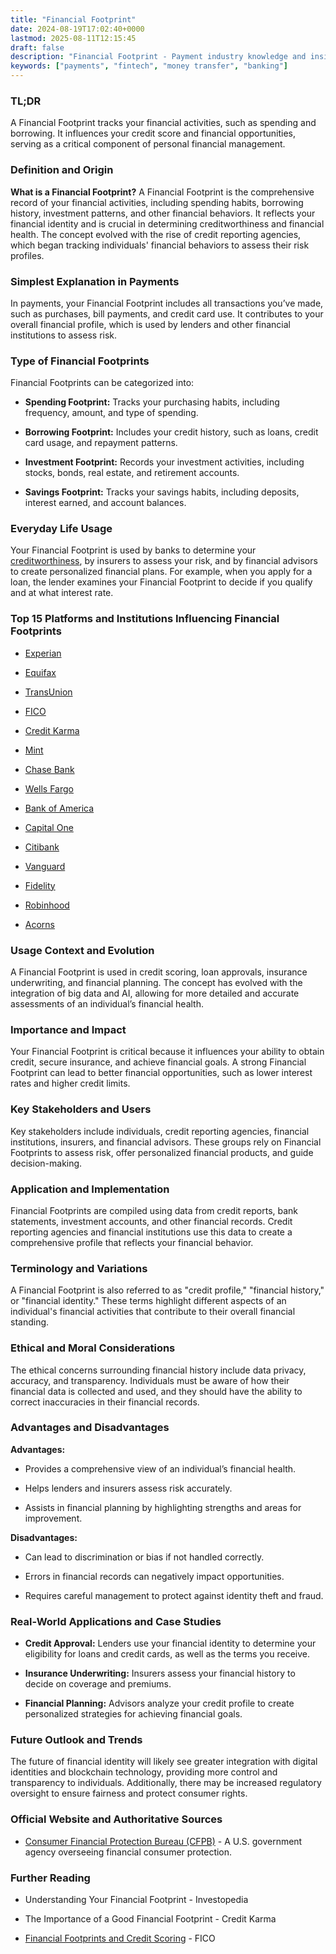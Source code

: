 ```yaml
---
title: "Financial Footprint"
date: 2024-08-19T17:02:40+0000
lastmod: 2025-08-11T12:15:45
draft: false
description: "Financial Footprint - Payment industry knowledge and insights"
keywords: ["payments", "fintech", "money transfer", "banking"]
---
```


### TL;DR

A Financial Footprint tracks your financial activities, such as spending and borrowing. It influences your credit score and financial opportunities, serving as a critical component of personal financial management.

### Definition and Origin

**What is a Financial Footprint?** A Financial Footprint is the comprehensive record of your financial activities, including spending habits, borrowing history, investment patterns, and other financial behaviors. It reflects your financial identity and is crucial in determining creditworthiness and financial health. The concept evolved with the rise of credit reporting agencies, which began tracking individuals' financial behaviors to assess their risk profiles.

### Simplest Explanation in Payments

In payments, your Financial Footprint includes all transactions you’ve made, such as purchases, bill payments, and credit card use. It contributes to your overall financial profile, which is used by lenders and other financial institutions to assess risk.

### Type of Financial Footprints

Financial Footprints can be categorized into:

- **Spending Footprint:** Tracks your purchasing habits, including frequency, amount, and type of spending.

- **Borrowing Footprint:** Includes your credit history, such as loans, credit card usage, and repayment patterns.

- **Investment Footprint:** Records your investment activities, including stocks, bonds, real estate, and retirement accounts.

- **Savings Footprint:** Tracks your savings habits, including deposits, interest earned, and account balances.

### Everyday Life Usage

Your Financial Footprint is used by banks to determine your [creditworthiness](https://faisalkhan.com/learn/payments-wiki/credit-score/), by insurers to assess your risk, and by financial advisors to create personalized financial plans. For example, when you apply for a loan, the lender examines your Financial Footprint to decide if you qualify and at what interest rate.

### Top 15 Platforms and Institutions Influencing Financial Footprints

- [Experian](https://www.experian.com/)

- [Equifax](https://www.equifax.com/)

- [TransUnion](https://www.transunion.com/)

- [FICO](https://www.fico.com/)

- [Credit Karma](https://www.creditkarma.com/)

- [Mint](https://www.mint.com/)

- [Chase Bank](https://www.chase.com/)

- [Wells Fargo](https://www.wellsfargo.com/)

- [Bank of America](https://www.bankofamerica.com/)

- [Capital One](https://www.capitalone.com/)

- [Citibank](https://www.citi.com/)

- [Vanguard](https://www.vanguard.com/)

- [Fidelity](https://www.fidelity.com/)

- [Robinhood](https://www.robinhood.com/)

- [Acorns](https://www.acorns.com/)

### Usage Context and Evolution

A Financial Footprint is used in credit scoring, loan approvals, insurance underwriting, and financial planning. The concept has evolved with the integration of big data and AI, allowing for more detailed and accurate assessments of an individual’s financial health.

### Importance and Impact

Your Financial Footprint is critical because it influences your ability to obtain credit, secure insurance, and achieve financial goals. A strong Financial Footprint can lead to better financial opportunities, such as lower interest rates and higher credit limits.

### Key Stakeholders and Users

Key stakeholders include individuals, credit reporting agencies, financial institutions, insurers, and financial advisors. These groups rely on Financial Footprints to assess risk, offer personalized financial products, and guide decision-making.

### Application and Implementation

Financial Footprints are compiled using data from credit reports, bank statements, investment accounts, and other financial records. Credit reporting agencies and financial institutions use this data to create a comprehensive profile that reflects your financial behavior.

### Terminology and Variations

A Financial Footprint is also referred to as "credit profile," "financial history," or "financial identity." These terms highlight different aspects of an individual's financial activities that contribute to their overall financial standing.

### Ethical and Moral Considerations

The ethical concerns surrounding financial history include data privacy, accuracy, and transparency. Individuals must be aware of how their financial data is collected and used, and they should have the ability to correct inaccuracies in their financial records.

### Advantages and Disadvantages

**Advantages:**

- Provides a comprehensive view of an individual’s financial health.

- Helps lenders and insurers assess risk accurately.

- Assists in financial planning by highlighting strengths and areas for improvement.

**Disadvantages:**

- Can lead to discrimination or bias if not handled correctly.

- Errors in financial records can negatively impact opportunities.

- Requires careful management to protect against identity theft and fraud.

### Real-World Applications and Case Studies

- **Credit Approval:** Lenders use your financial identity to determine your eligibility for loans and credit cards, as well as the terms you receive.

- **Insurance Underwriting:** Insurers assess your financial history to decide on coverage and premiums.

- **Financial Planning:** Advisors analyze your credit profile to create personalized strategies for achieving financial goals.

### Future Outlook and Trends

The future of financial identity will likely see greater integration with digital identities and blockchain technology, providing more control and transparency to individuals. Additionally, there may be increased regulatory oversight to ensure fairness and protect consumer rights.

### Official Website and Authoritative Sources

- [Consumer Financial Protection Bureau (CFPB)](https://www.consumerfinance.gov/) - A U.S. government agency overseeing financial consumer protection.

### Further Reading

- Understanding Your Financial Footprint - Investopedia

- The Importance of a Good Financial Footprint - Credit Karma

- [Financial Footprints and Credit Scoring](https://www.fico.com/) - FICO